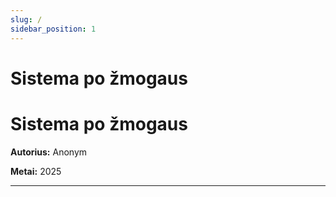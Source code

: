 ```yaml
---
slug: /
sidebar_position: 1
---
```


# Sistema po žmogaus

# Sistema po žmogaus

**Autorius:** Anonym

**Metai:** 2025

---

